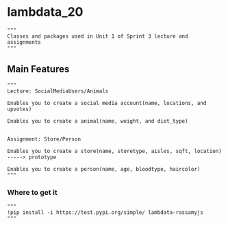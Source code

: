 # lambdata_20
    """
    Classes and packages used in Unit 1 of Sprint 3 lecture and assignments
    """

## Main Features
    """
    Lecture: SocialMediaUsers/Animals  

    Enables you to create a social media account(name, locations, and upvotes)

    Enables you to create a animal(name, weight, and diet_type)


    Assignment: Store/Person

    Enables you to create a store(name, storetype, aisles, sqft, location) -----> prototype

    Enables you to create a person(name, age, bloodtype, haircolor)
    """

### Where to get it

    """
    !pip install -i https://test.pypi.org/simple/ lambdata-rassamyjs
    """
